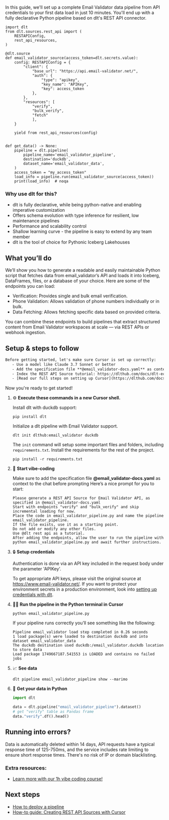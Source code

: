 In this guide, we'll set up a complete Email Validator data pipeline from API credentials to your first data load in just 10 minutes. You'll end up with a fully declarative Python pipeline based on dlt's REST API connector.

```python-outcome
import dlt
from dlt.sources.rest_api import (
    RESTAPIConfig,
    rest_api_resources,
)

@dlt.source
def email_validator_source(access_token=dlt.secrets.value):
    config: RESTAPIConfig = {
        "client": {
            "base_url": "https://api.email-validator.net/",
            "auth": {
                "type": "apikey",
                "key_name": "APIKey",
                "key": access_token
            },
        },
        "resources": [
            "verify",
            "bulk_verify",
            "fetch"
            ],
    }

    yield from rest_api_resources(config)


def get_data() -> None:
    pipeline = dlt.pipeline(
        pipeline_name='email_validator_pipeline',
        destination='duckdb',
        dataset_name='email_validator_data', 
    )
    access_token = "my_access_token"
    load_info = pipeline.run(email_validator_source(access_token))
    print(load_info)  # noqa
```

### Why use dlt for this?

- dlt is fully declarative, while being python-native and enabling imperative customization
- Offers schema evolution with type inference for resilient, low maintenance pipelines
- Performance and scalability control
- Shallow learning curve - the pipeline is easy to extend by any team member
- dlt is the tool of choice for Pythonic Iceberg Lakehouses

## What you’ll do

We’ll show you how to generate a readable and easily maintainable Python script that fetches data from email_validator’s API and loads it into Iceberg, DataFrames, files, or a database of your choice. Here are some of the endpoints you can load:

- Verification: Provides single and bulk email verification.
- Phone Validation: Allows validation of phone numbers individually or in bulk.
- Data Fetching: Allows fetching specific data based on provided criteria.

You can combine these endpoints to build pipelines that extract structured content from Email Validator workspaces at scale — via REST APIs or webhook ingestion.

## Setup & steps to follow

```default
Before getting started, let's make sure Cursor is set up correctly:
   - Use a model like Claude 3.7 Sonnet or better
   - Add the specification file **@email_validator-docs.yaml** as context
   - Index the REST API Source tutorial: https://dlthub.com/docs/dlt-ecosystem/verified-sources/rest_api/ and add it to context as **@dlt rest api**
   - [Read our full steps on setting up Cursor](https://dlthub.com/docs/dlt-ecosystem/llm-tooling/cursor-restapi#23-configuring-cursor-with-documentation)
```

Now you're ready to get started! 

1. ⚙️ **Execute these commands in a new Cursor shell.**
    
    Install dlt with duckdb support:
    ```shell
    pip install dlt
    ```

    Initialize a dlt pipeline with Email Validator support.
    ```shell
    dlt init dlthub:email_validator duckdb
    ```

    The `init` command will setup some important files and folders, including `requirements.txt`. Install the requirements for the rest of the project.
    ```shell
    pip install -r requirements.txt
    ```
    
2. 🤠 **Start vibe-coding**
    
    Make sure to add the specification file **@email_validator-docs.yaml** as context to the chat before prompting
    Here’s a nice prompt for you to start: 
    
    ```prompt
    Please generate a REST API Source for Email Validator API, as specified in @email_validator-docs.yaml 
    Start with endpoints "verify" and "bulk_verify" and skip incremental loading for now. 
    Place the code in email_validator_pipeline.py and name the pipeline email_validator_pipeline. 
    If the file exists, use it as a starting point. 
    Do not add or modify any other files. 
    Use @dlt rest api as a tutorial. 
    After adding the endpoints, allow the user to run the pipeline with python email_validator_pipeline.py and await further instructions.
    ```

    
3. 🔒 **Setup credentials** 
    
    Authentication is done via an API key included in the request body under the parameter 'APIKey'.
    
    To get appropriate API keys, please visit the original source at https://www.email-validator.net/.
    If you want to protect your environment secrets in a production environment, look into [setting up credentials with dlt](https://dlthub.com/docs/walkthroughs/add_credentials).
    
4. 🏃‍♀️ **Run the pipeline in the Python terminal in Cursor**
    
    ```shell
    python email_validator_pipeline.py
    ```
    
    If your pipeline runs correctly you’ll see something like the following:
    
    ```shell
    Pipeline email_validator load step completed in 0.26 seconds
    1 load package(s) were loaded to destination duckdb and into dataset email_validator_data
    The duckdb destination used duckdb:/email_validator.duckdb location to store data
    Load package 1749667187.541553 is LOADED and contains no failed jobs
    ```
    
5. 📈 **See data**
    
    ```shell
    dlt pipeline email_validator_pipeline show --marimo
    ```
    
6. 🐍 **Get your data in Python**
    
    ```python
    import dlt

   data = dlt.pipeline("email_validator_pipeline").dataset()
   # get "verify" table as Pandas frame
   data."verify".df().head()
    ```

## Running into errors?

Data is automatically deleted within 14 days, API requests have a typical response time of 125-750ms, and the service includes rate limiting to ensure short response times. There's no risk of IP or domain blacklisting.

### Extra resources:

- [Learn more with our 1h vibe coding course!](https://www.youtube.com/watch?v=GGid70rnJuM)

## Next steps

- [How to deploy a pipeline](https://dlthub.com/docs/walkthroughs/deploy-a-pipeline)
- [How-to guide: Creating REST API Sources with Cursor](https://dlthub.com/docs/dlt-ecosystem/llm-tooling/cursor-restapi)